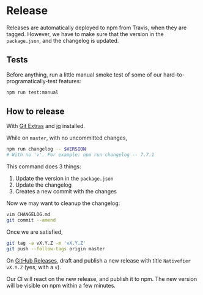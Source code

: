# Release

Releases are automatically deployed to npm from Travis, when they are tagged.
However, we have to make sure that the version in the `package.json`,
and the changelog is updated.

## Tests

Before anything, run a little manual smoke test of some of our
hard-to-programatically-test features:

```bash
npm run test:manual
```

## How to release

With [Git Extras](https://github.com/tj/git-extras/blob/master/Installation.md)
and [jq](https://stedolan.github.io/jq/download/) installed.

While on `master`, with no uncommitted changes,

```bash
npm run changelog -- $VERSION
# With no 'v'. For example: npm run changelog -- 7.7.1
```

This command does 3 things:
1. Update the version in the `package.json`
2. Update the changelog
3. Creates a new commit with the changes

Now we may want to cleanup the changelog:

```bash
vim CHANGELOG.md
git commit --amend
```

Once we are satisfied,

```bash
git tag -a vX.Y.Z -m 'vX.Y.Z'
git push --follow-tags origin master
```

On [GitHub Releases](https://github.com/nativefier/nativefier/releases),
draft and publish a new release with title `Nativefier vX.Y.Z` (yes, with a `v`).

Our CI will react on the new release, and publish it to npm.
The new version will be visible on npm within a few minutes.
